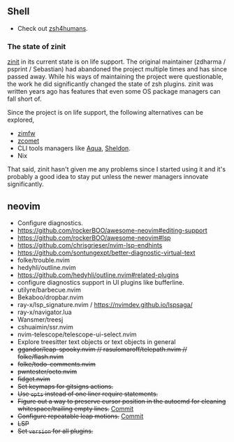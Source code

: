 ## Shell
- Check out [zsh4humans](https://github.com/romkatv/zsh4humans).

### The state of zinit
[zinit](https://github.com/zdharma-continuum/zinit) in its current state is on
life support. The original maintainer (zdharma / psprint / Sebastian) had
abandoned the project multiple times and has since passed away. While his
ways of maintaining the project were questionable, the work he did significantly
changed the state of zsh plugins. zinit was written years ago has features that
even some OS package managers can fall short of.

Since the project is on life support, the following alternatives can
be explored,
- [zimfw](https://github.com/zimfw/zimfw)
- [zcomet](https://github.com/agkozak/zcomet)
- CLI tools managers like [Aqua](https://github.com/aquaproj/aqua), [Sheldon](https://github.com/rossmacarthur/sheldon).
- Nix

That said, zinit hasn't given me any problems since I started using it and it's
probably a good idea to stay put unless the newer managers innovate
significantly.

## neovim

- Configure diagnostics.
- https://github.com/rockerBOO/awesome-neovim#editing-support
- https://github.com/rockerBOO/awesome-neovim#lsp
- https://github.com/chrisgrieser/nvim-lsp-endhints
- https://github.com/sontungexpt/better-diagnostic-virtual-text
- folke/trouble.nvim
- hedyhli/outline.nvim
- https://github.com/hedyhli/outline.nvim#related-plugins
- configure diagnostics support in UI plugins like bufferline.
- utilyre/barbecue.nvim
- Bekaboo/dropbar.nvim
- ray-x/lsp_signature.nvim / https://nvimdev.github.io/lspsaga/
- ray-x/navigator.lua
- Wansmer/treesj
- cshuaimin/ssr.nvim
- nvim-telescope/telescope-ui-select.nvim
- Explore treesitter text objects or text objects in general
- ~~ggandor/leap-spooky.nvim // rasulomaroff/telepath.nvim // folke/flash.nvim~~
- ~~folke/todo-comments.nvim~~
- ~~pwntester/octo.nvim~~
- ~~fidget.nvim~~
- ~~Set keymaps for gitsigns actions.~~
- ~~Use `opts` instead of one liner require statements.~~
- ~~Figure out a way to preserve cursor position in the autocmd for cleaning whitespace/trailing empty lines.~~ [Commit](https://github.com/PrayagS/dotfiles/commit/3e1e94c220f675fc0f9b2bf070a6d3828fbbf174)
- ~~Configure repeatable leap motions.~~ [Commit](https://github.com/PrayagS/dotfiles/commit/45f104000034ef84b29b0d26a7c45ae92414e03f)
- ~~LSP~~
- ~~Set `version` for all plugins.~~
